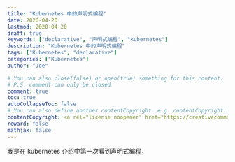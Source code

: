 ```yaml
---
title: "Kubernetes 中的声明式编程"
date: 2020-04-20
lastmod: 2020-04-20
draft: true
keywords: ["declarative", "声明式编程", "kubernetes"]
description: "Kubernetes 中的声明式编程"
tags: ["Kubernetes", "declarative"]
categories: ["Kubernetes"]
author: "Joe"

# You can also close(false) or open(true) something for this content.
# P.S. comment can only be closed
comment: true
toc: true
autoCollapseToc: false
# You can also define another contentCopyright. e.g. contentCopyright: "This is another copyright."
contentCopyright: <a rel="license noopener" href="https://creativecommons.org/licenses/by-nc-nd/4.0/deed.zh" target="_blank">CC BY-NC-ND 4.0</a>
reward: false
mathjax: false
---
```








我是在 kubernetes 介绍中第一次看到声明式编程，